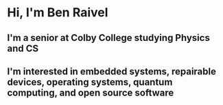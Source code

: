 # Hi, I'm Ben Raivel
## I'm a senior at Colby College studying Physics and CS
## I'm interested in embedded systems, repairable devices, operating systems, quantum computing, and open source software

